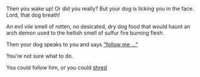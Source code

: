 Then you wake up! Or did you really? But your dog is licking you in the face. Lord, that dog breath!

An evil vile smell of rotten, no desicated, dry dog food that would haunt an arch demon used to the
hellish smell of sulfur fire burning flesh.

Then your dog speaks to you and says ["follow me ..."](../play-with-dog/dog.md)

You're not sure what to do. 

You could follow him, or you could [shred](../shred/shred.md)